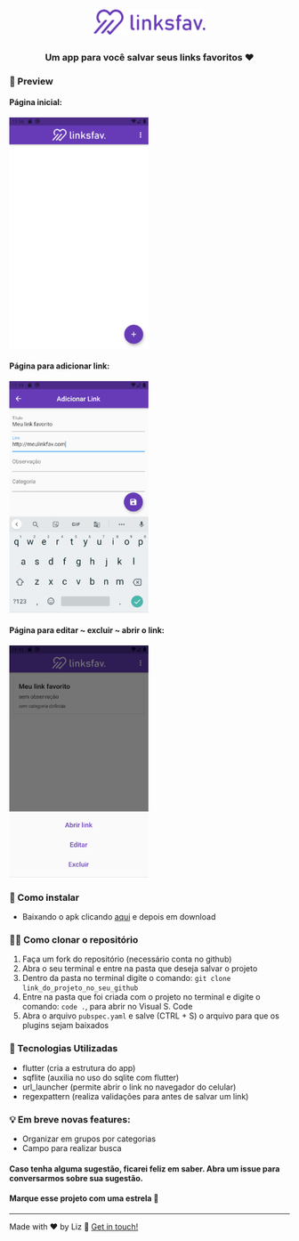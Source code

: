 <h1 align="center"> <img alt="logo linksfav" src="https://github.com/lizianefelix/linksfav/blob/main/images/linksfav_h.svg" width="200px" /> </h1>

<h3 align="center"> Um app para você salvar seus links favoritos ❤ </h3>


### 📃 Preview

#### Página inicial:
<img src="https://github.com/lizianefelix/linksfav/blob/main/images/tela_inicial.png" width="250" alt="tela inicial" />

#### Página para adicionar link:
<img src="https://github.com/lizianefelix/linksfav/blob/main/images/tela_add.PNG" width="250" alt="adiciona link" />

#### Página para editar ~ excluir ~ abrir o link:
<img src="https://github.com/lizianefelix/linksfav/blob/main/images/tela_opcoes.png" width="250" alt="config link" />

### 🌟 Como instalar
- Baixando o apk clicando [aqui](https://github.com/lizianefelix/linksfav/blob/main/app-release.apk) e depois em download

### 👨‍💻 Como clonar o repositório
  1. Faça um fork do repositório (necessário conta no github)
  2. Abra o seu terminal e entre na pasta que deseja salvar o projeto
  3. Dentro da pasta no terminal digite o comando: `git clone link_do_projeto_no_seu_github`
  4. Entre na pasta que foi criada com o projeto no terminal e digite o comando: `code .`, para abrir no Visual S. Code
  5. Abra o arquivo `pubspec.yaml` e salve (CTRL + S) o arquivo para que os plugins sejam baixados

### 🔨 Tecnologias Utilizadas
- flutter (cria a estrutura do app)
- sqflite (auxilia no uso do sqlite com flutter)
- url_launcher (permite abrir o link no navegador do celular)
- regexpattern (realiza validações para antes de salvar um link)

### 💡 Em breve novas features:
- Organizar em grupos por categorias
- Campo para realizar busca


#### Caso tenha alguma sugestão, ficarei feliz em saber. Abra um issue para conversarmos sobre sua sugestão. 
#### Marque esse projeto com uma estrela 🌟

---

Made with ♥ by Liz 👋 [Get in touch!](https://www.linkedin.com/in/lizianefelix/)